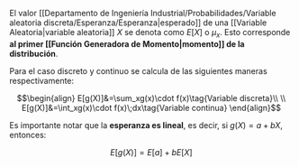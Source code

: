 
El valor [[Departamento de Ingeniería Industrial/Probabilidades/Variable aleatoria discreta/Esperanza/Esperanza|esperado]] de una [[Variable Aleatoria|variable aleatoria]] $X$ se denota como $E[X]$ o $\mu_x$. Esto corresponde **al primer [[Función Generadora de Momento|momento]] de la distribución**. 

Para el caso discreto y continuo se calcula de las siguientes maneras respectivamente: 

$$\begin{align}
E[g(X)]&=\sum_xg(x)\cdot f(x)\tag{Variable discreta}\\  \\
E[g(X)]&=\int_xg(x)\cdot f(x)\;dx\tag{Variable continua}
\end{align}$$

Es importante notar que la **esperanza es lineal**, es decir, si $g(X)=a+bX$, entonces: 

$$E[g(X)]=E[a]+bE[X]$$

